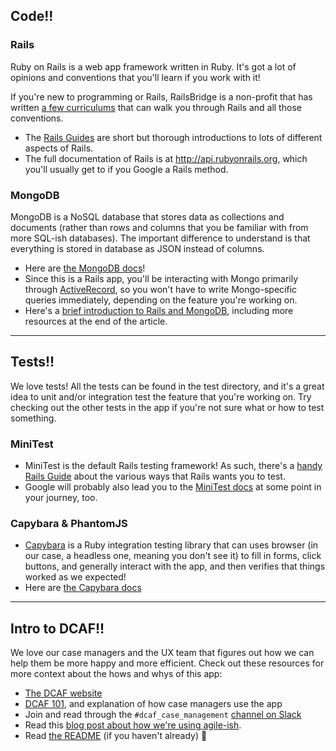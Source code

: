 ## Code!!
### Rails
Ruby on Rails is a web app framework written in Ruby. It's got a lot of opinions and conventions that you'll learn if you work with it! 

If you're new to programming or Rails, RailsBridge is a non-profit that has written [a few curriculums](http://docs.railsbridge.org/docs/) that can walk you through Rails and all those conventions.

* The [Rails Guides](http://guides.rubyonrails.org/) are short but thorough introductions to lots of different aspects of Rails.
* The full documentation of Rails is at http://api.rubyonrails.org, which you'll usually get to if you Google a Rails method.

### MongoDB
MongoDB is a NoSQL database that stores data as collections and documents (rather than rows and columns that you be familiar with from more SQL-ish databases). The important difference to understand is that everything is stored in database as JSON instead of columns.

* Here are [the MongoDB docs](https://docs.mongodb.com/manual/)!
* Since this is a Rails app, you'll be interacting with Mongo primarily through [ActiveRecord](http://guides.rubyonrails.org/active_record_basics.html), so you won't have to write Mongo-specific queries immediately, depending on the feature you're working on.
* Here's a [brief introduction to Rails and MongoDB](http://kerrizor.com/blog/2014/04/02/quick-intro-to-mongodb-in-rails), including more resources at the end of the article.

---

## Tests!!
We love tests! All the tests can be found in the test directory, and it's a great idea to unit and/or integration test the feature that you're working on. Try checking out the other tests in the app if you're not sure what or how to test something.

### MiniTest
* MiniTest is the default Rails testing framework! As such, there's a [handy Rails Guide](http://guides.rubyonrails.org/testing.html) about the various ways that Rails wants you to test.
* Google will probably also lead you to the [MiniTest docs](http://ruby-doc.org/stdlib-2.0.0/libdoc/minitest/rdoc/MiniTest.html) at some point in your journey, too.

### Capybara & PhantomJS

* [Capybara](http://teamcapybara.github.io/capybara/) is a Ruby integration testing library that can uses browser (in our case, a headless one, meaning you don't see it) to fill in forms, click buttons, and generally interact with the app, and then verifies that things worked as we expected!
* Here are [the Capybara docs](http://www.rubydoc.info/github/teamcapybara/capybara/master)

---

## Intro to DCAF!!
We love our case managers and the UX team that figures out how we can help them be more happy and more efficient. Check out these resources for more context about the hows and whys of this app:
* [The DCAF website](https://dcabortionfund.org)
* [DCAF 101](DCAF_101.md), and explanation of how case managers use the app
* Join and read through the `#dcaf_case_management` [channel on Slack](https://codefordc.slack.com/messages/dcaf_case_management/files/)
* Read this [blog post about how we're using agile-ish](https://codefordc.github.io/blog/2016/09/12/code-for-dcaf.html).
* Read [the README](https://github.com/DCAFEngineering/dcaf_case_management/) (if you haven't already) :sparkling_heart:
